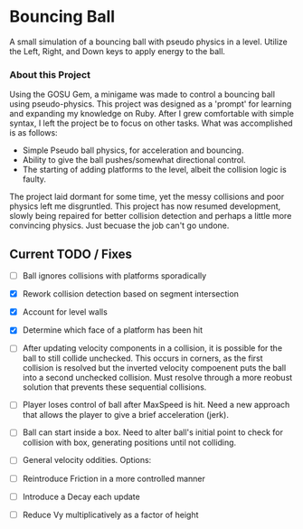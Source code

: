 # Bouncing Ball
A small simulation of a bouncing ball with pseudo physics in a level. 
Utilize the Left, Right, and Down keys to apply energy to the ball. 

### About this Project
Using the GOSU Gem, a minigame was made to control a bouncing ball using pseudo-physics. This project was designed as a 'prompt' for learning and expanding my knowledge on Ruby. After I grew comfortable with simple syntax, I left the project be to focus on other tasks. What was accomplished is as follows:

- Simple Pseudo ball physics, for acceleration and bouncing.
- Ability to give the ball pushes/somewhat directional control.
- The starting of adding platforms to the level, albeit the collision logic is faulty.

The project laid dormant for some time, yet the messy collisions and poor physics left me disgruntled. This project has now resumed development, slowly being repaired for better collision detection and perhaps a little more convincing physics. Just becuase the job can't go undone.

## Current TODO / Fixes
- [ ] Ball ignores collisions with platforms sporadically
 - [X] Rework collision detection based on segment intersection
 - [X] Account for level walls
 - [X] Determine which face of a platform has been hit
 - [ ] After updating velocity components in a collision, it is possible for the ball to still collide unchecked. This occurs in corners, as the first collision is resolved but the inverted velocity compoenent puts the ball into a second unchecked collision. Must resolve through a more reobust solution that prevents these sequential collisions.
- [ ] Player loses control of ball after MaxSpeed is hit. Need a new approach that allows the player to give a brief acceleration (jerk).
- [ ] Ball can start inside a box. Need to alter ball's initial point to check for collision with box, generating positions until not colliding.
- [ ] General velocity oddities. Options:
 - [ ] Reintroduce Friction in a more controlled manner
 - [ ] Introduce a Decay each update
 - [ ] Reduce Vy multiplicatively as a factor of height

